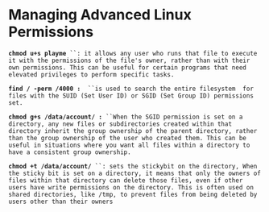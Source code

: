 # Managing Advanced Linux Permissions

**`chmod u+s playme`**` ``: it allows any user who runs that file to execute it with the permissions of the file's owner, rather than with their own permissions. This can be useful for certain programs that need elevated privileges to perform specific tasks.`

**`find / -perm /4000 :`**`  ``is used to search the entire filesystem  for files with the SUID (Set User ID) or SGID (Set Group ID) permissions set.`&#x20;

**`chmod g+s /data/account/ :`**` ``When the SGID permission is set on a directory, any new files or subdirectories created within that directory inherit the group ownership of the parent directory, rather than the group ownership of the user who created them. This can be useful in situations where you want all files within a directory to have a consistent group ownership.`

**`chmod +t /data/account/`**` ``: sets the stickybit on the directory, When the sticky bit is set on a directory, it means that only the owners of files within that directory can delete those files, even if other users have write permissions on the directory. This is often used on shared directories, like /tmp, to prevent files from being deleted by users other than their owners`
